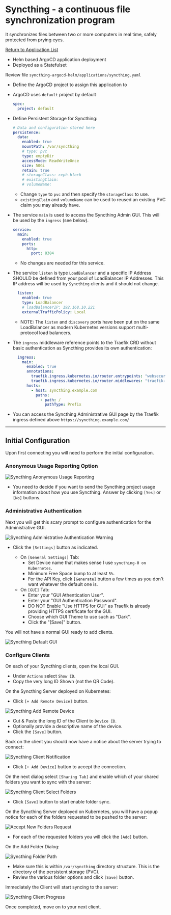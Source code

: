 # Syncthing - a continuous file synchronization program

It synchronizes files between two or more computers in real time, safely protected from prying eyes.

[Return to Application List](../)

* Helm based ArgoCD application deployment
* Deployed as a Statefulset

Review file `syncthing-argocd-helm/applications/syncthing.yaml`

* Define the ArgoCD project to assign this application to
* ArgoCD uses `default` project by default

  ```yaml
  spec:
    project: default
  ```

* Define Persistent Storage for Syncthing:

  ```yaml
  # Data and configuration stored here
  persistence:
    data:
      enabled: true
      mountPath: /var/syncthing
      # type: pvc
      type: emptyDir
      accessMode: ReadWriteOnce
      size: 50Gi
      retain: true
      # storageClass: ceph-block
      # existingClaim:
      # volumeName:
  ```

  * Change `type` to `pvc` and then specify the `storageClass` to use.
  * `existingClaim` and `volumeName` can be used to reused an existing PVC claim you may already have.

* The service `main` is used to access the Syncthing Admin GUI.  This will be used by the `ingress` (see below).

  ```yaml
  service:
    main:
      enabled: true
      ports:
        http:
          port: 8384
  ```

  * No changes are needed for this service.

* The service `listen` is type `LoadBalancer` and a specific IP Address SHOULD be defined from your pool of LoadBalancer IP Addresses.  This IP address will be used by `Syncthing` clients and it should not change.

  ```yaml
    listen:
      enabled: true
      type: LoadBalancer
      # loadBalancerIP: 192.168.10.221
      externalTrafficPolicy: Local
  ```

  * NOTE: The `listen` and `discovery` ports have been put on the same LoadBalancer as modern Kubernetes versions support multi-protocol load balancers.

* The `ingress` middleware reference points to the Traefik CRD without basic authentication as Syncthing provides its own authentication:

  ```yaml
    ingress:
      main:
        enabled: true
        annotations:
          traefik.ingress.kubernetes.io/router.entrypoints: "websecure"
          traefik.ingress.kubernetes.io/router.middlewares: "traefik-x-forward-https-headers@kubernetescrd,traefik-compress@kubernetescrd"
        hosts:
          - host: syncthing.example.com
            paths:
              - path: /
                pathType: Prefix
  ```

* You can access the Syncthing Administrative GUI page by the Traefik ingress defined above `https://syncthing.example.com/`

---

## Initial Configuration

Upon first connecting you will need to perform the initial configuration.

### Anonymous Usage Reporting Option

![Syncthing Anonymous Usage Reporting](syncthing_anon_usage_reporting.png)

* You need to decide if you want to send the Syncthing project usage information about how you use Syncthing. Answer by clicking `[Yes]` or `[No]` buttons.

### Administrative Authentication

Next you will get this scary prompt to configure authentication for the Administrative GUI.

![Syncthing Administrative Authentication Warning](syncthing_danager_authentication.png)

* Click the `[Settings]` button as indicated.

  * On `[General Settings]` Tab:
    * Set Device name that makes sense I use `syncthing-0 on Kubernetes`.
    * Minimum Free Space bump to at least `5%`.
    * For the API Key, click `[Generate]` button a few times as you don't want whatever the default one is.
  * On `[GUI]` Tab:
    * Enter your "GUI Athentication User".
    * Enter your "GUI Authentication Password".
    * DO NOT Enable "Use HTTPS for GUI" as Traefik is already providing HTTPS certificate for the GUI.
    * Choose which GUI Theme to use such as "Dark".
    * Click the "[Save]" button.

You will not have a normal GUI ready to add clients.

![Syncthing Default GUI](syncthing-user-interface.png)

### Configure Clients

On each of your Syncthing clients, open the local GUI.

* Under `Actions` select `Show ID`.
* Copy the very long ID Shown (not the QR Code).

On the Syncthing Server deployed on Kubernetes:

* Click `[+ Add Remote Device]` button.

![Syncthing Add Remote Device](syncthing_add_device.png)

* Cut & Paste the long ID of the Client to `Device ID`.
* Optionally provide a descriptive name of the device.
* Click the `[Save]` button.

Back on the client you should now have a notice about the server trying to connect:

![Syncthing Client Notification](syncthing_client_notification.png)

* Click `[+ Add Device]` button to accept the connection.

On the next dialog select `[Sharing Tab]` and enable which of your shared folders you want to sync with the server:

![Syncthing Client Select Folders](syncthing_client_select_folders.png)

* Click `[Save]` button to start enable folder sync.

On the Syncthing Server deployed on Kubernetes, you will have a popup notice for each of the folders requested to be pushed to the server:

![Accept New Folders Request](syncthing-accept-new-folders.png)

* For each of the requested folders you will click the `[Add]` button.

On the Add Folder Dialog:

![Syncthing Folder Path](syncthing_folder_path.png)

* Make sure this is within `/var/syncthing` directory structure. This is the directory of the persistent storage (PVC).
* Review the various folder options and click `[Save]` button.

Immediately the Client will start syncing to the server:

![Syncthing Client Progress](syncthing_client_sync_progress.png)

Once completed, move on to your next client.
